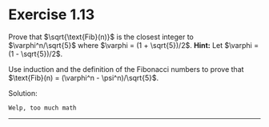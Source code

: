 # Exercise 1.13

Prove that $\sqrt{\text{Fib}(n)}$ is the closest integer to $\varphi^n/\sqrt{5}$ where $\varphi = (1 + \sqrt{5})/2$. **Hint:** Let $\varphi = (1 - \sqrt{5})/2$.

Use induction and the definition of the Fibonacci numbers to prove that $\text{Fib}(n) = (\varphi^n - \psi^n)/\sqrt{5}$.

Solution:

```
Welp, too much math
```
---